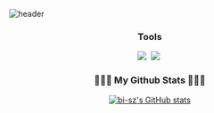 ![header](https://capsule-render.vercel.app/api?type=rounded&color=timeGradient&text=Welcome%20to%20인규's%20GitHub%20👋&animation=twinkling&fontSize=40&fontAlignY=50&fontAlign=50&height=180)


<h3 align="center">Tools</h3>
<p align="center">
  <img src="https://img.shields.io/badge/Python-3766AB?style=flat-square&logo=Python&logoColor=white"/></a>&nbsp 
  <img src="https://img.shields.io/badge/Mysql-E6B91E?style=flat-square&logo=MySql&logoColor=white"/></a>&nbsp 
</p>


<h3 align="center">👩🏻‍💻 My Github Stats 👩🏻‍💻</h3>
<div align="center">

[![bi-sz's GitHub stats](https://github-readme-stats.vercel.app/api?username=chobogyu&include_all_commits=true&show_icons=true&theme=cobalt)](https://github.com/bi-sz/github-readme-stats)
